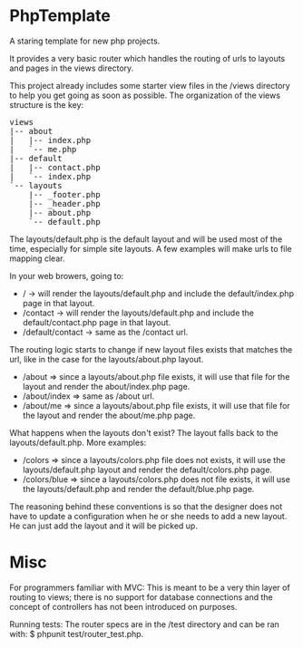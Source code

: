 PhpTemplate
===========

A staring template for new php projects.

It provides a very basic router which handles the routing of urls to layouts and pages in the views directory.

This project already includes some starter view files in the /views directory to help you get going as soon as possible.  The organization of the views structure is the key: 

<pre>
views
|-- about
|   |-- index.php
|   `-- me.php
|-- default
|   |-- contact.php
|   `-- index.php
`-- layouts
    |-- _footer.php
    |-- _header.php
    |-- about.php
    `-- default.php
</pre>

The layouts/default.php is the default layout and will be used most of the time, especially for simple site layouts.  A few examples will make urls to file mapping clear.

In your web browers, going to:

* / -> will render the layouts/default.php and include the default/index.php page in that layout.
* /contact -> will render the layouts/default.php and include the default/contact.php page in that layout.
* /default/contact -> same as the /contact url.

The routing logic starts to change if new layout files exists that matches the url, like in the case for the layouts/about.php layout.

* /about => since a layouts/about.php file exists, it will use that file for the layout and render the about/index.php page.
* /about/index => same as /about url.
* /about/me => since a layouts/about.php file exists, it will use that file for the layout and render the about/me.php page.

What happens when the layouts don't exist?  The layout falls back to the layouts/default.php.  More examples:

* /colors => since a layouts/colors.php file does not exists, it will use the layouts/default.php layout and render the default/colors.php page.
* /colors/blue => since a layouts/colors.php does not file exists, it will use the layouts/default.php and render the default/blue.php page.

The reasoning behind these conventions is so that the designer does not have to update a configuration when he or she needs to add a new layout.  He can just add the layout and it will be picked up.

Misc
===========
For programmers familiar with MVC: 
This is meant to be a very thin layer of routing to views; there is no support for database connections and the concept of controllers has not been introduced on purposes. 

Running tests:
The router specs are in the /test directory and can be ran with: $ phpunit test/router_test.php.